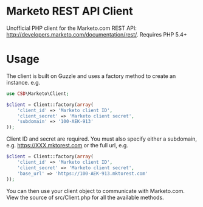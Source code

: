 Marketo REST API Client
================

Unofficial PHP client for the Marketo.com REST API: http://developers.marketo.com/documentation/rest/. Requires PHP 5.4+

Usage
================

The client is built on Guzzle and uses a factory method to create an instance. e.g.

```php
use CSD\Marketo\Client;

$client = Client::factory(array(
    'client_id' => 'Marketo client ID',
    'client_secret' => 'Marketo client secret',
    'subdomain' => '100-AEK-913'
));
```

Client ID and secret are required. You must also specify either a subdomain, e.g. https://XXX.mktorest.com or the full url, e.g. 

```php
$client = Client::factory(array(
    'client_id' => 'Marketo client ID',
    'client_secret' => 'Marketo client secret',
    'base_url' => 'https://100-AEK-913.mktorest.com'
));
```
    
You can then use your client object to communicate with Marketo.com. View the source of src/Client.php for all the available methods.
